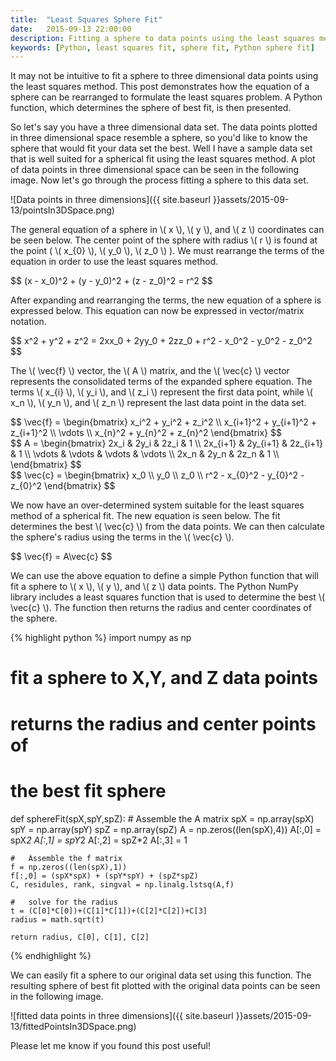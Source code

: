 ```yaml
---
title:  "Least Squares Sphere Fit"
date:   2015-09-13 22:00:00
description: Fitting a sphere to data points using the least squares method
keywords: [Python, least squares fit, sphere fit, Python sphere fit]
---
```

It may not be intuitive to fit a sphere to three dimensional data points using the least squares method. This post demonstrates how the equation of a sphere can be rearranged to formulate the least squares problem. A Python function, which determines the sphere of best fit, is then presented.

So let's say you have a three dimensional data set. The data points plotted in three dimensional space resemble a sphere, so you'd like to know the sphere that would fit your data set the best. Well I have a sample data set that is well suited for a spherical fit using the least squares method. A plot of data points in three dimensional space can be seen in the following image. Now let's go through the process fitting a sphere to this data set.

![Data points in three dimensions]({{ site.baseurl }}assets/2015-09-13/pointsIn3DSpace.png)


The general equation of a sphere  in <span>\\( x \\)</span>, <span>\\( y \\)</span>, and <span>\\( z \\)</span> coordinates can be seen below. The center point of the sphere with radius <span>\\( r \\)</span> is found at the point ( <span>\\( x\_{0} \\)</span>, <span>\\( y\_0 \\)</span>, <span>\\( z\_0 \\)</span> ). We must rearrange the terms of the equation in order to use the least squares method.

<div>
$$
(x - x_0)^2 + (y - y_0)^2 + (z - z_0)^2 = r^2
$$
</div>

After expanding and rearranging the terms, the new equation of a sphere is expressed below. This equation can now be expressed in vector/matrix notation.

<div>
$$
x^2 + y^2 + z^2 = 2xx_0 + 2yy_0 + 2zz_0 + r^2 - x_0^2 - y_0^2 - z_0^2
$$
</div>

The <span>\\( \vec{f} \\)</span> vector, the <span>\\( A \\)</span> matrix, and the <span>\\( \vec{c} \\)</span> vector represents the consolidated terms of the expanded sphere equation. The terms <span>\\( x\_{i} \\)</span>, <span>\\( y\_i \\)</span>, and <span>\\( z\_i \\)</span> represent the first data point, while <span>\\( x\_n \\)</span>, <span>\\( y\_n \\)</span>, and <span>\\( z\_n \\)</span> represent the last data point in the data set.

<div>
$$
\vec{f} = \begin{bmatrix}
  x_i^2 + y_i^2 + z_i^2 \\
  x_{i+1}^2 + y_{i+1}^2 + z_{i+1}^2 \\
  \vdots \\
  x_{n}^2 + y_{n}^2 + z_{n}^2
 \end{bmatrix}
$$
</div>

<div>
$$
A = \begin{bmatrix}
  2x_i & 2y_i & 2z_i & 1 \\
  2x_{i+1} & 2y_{i+1} & 2z_{i+1} & 1 \\
  \vdots & \vdots & \vdots & \vdots \\
  2x_n & 2y_n & 2z_n & 1 \\
 \end{bmatrix}
$$
</div>


<div>
$$
\vec{c} = \begin{bmatrix}
  x_0 \\
  y_0 \\
  z_0 \\
  r^2 - x_{0}^2 - y_{0}^2 - z_{0}^2
 \end{bmatrix}
$$
</div>

We now have an over-determined system suitable for the least squares method of a spherical fit. The new equation is seen below. The fit determines the best <span>\\( \vec{c} \\)</span> from the data points. We can then calculate the sphere's radius using the terms in the <span>\\( \vec{c} \\)</span>. 

<div>
$$
\vec{f} = A\vec{c}
$$
</div>

We can use the above equation to define a simple Python function that will fit a sphere to <span>\\( x \\)</span>, <span>\\( y \\)</span>, and <span>\\( z \\)</span> data points. The Python NumPy library includes a least squares function that is used to determine the best <span>\\( \vec{c} \\)</span>. The function then returns the radius and center coordinates of the sphere.

{% highlight python %}
import numpy as np
#	fit a sphere to X,Y, and Z data points
#	returns the radius and center points of
#	the best fit sphere
def sphereFit(spX,spY,spZ):
    #   Assemble the A matrix
    spX = np.array(spX)
    spY = np.array(spY)
    spZ = np.array(spZ)
    A = np.zeros((len(spX),4))
    A[:,0] = spX*2
    A[:,1] = spY*2
    A[:,2] = spZ*2
    A[:,3] = 1
    
    #   Assemble the f matrix
    f = np.zeros((len(spX),1))
    f[:,0] = (spX*spX) + (spY*spY) + (spZ*spZ)
    C, residules, rank, singval = np.linalg.lstsq(A,f)

    #   solve for the radius
	t = (C[0]*C[0])+(C[1]*C[1])+(C[2]*C[2])+C[3]
    radius = math.sqrt(t)
    
    return radius, C[0], C[1], C[2]
{% endhighlight %}

We can easily fit a sphere to our original data set using this function. The resulting sphere of best fit plotted with the original data points can be seen in the following image.

![fitted data points in three dimensions]({{ site.baseurl }}assets/2015-09-13/fittedPointsIn3DSpace.png)

Please let me know if you found this post useful!  
